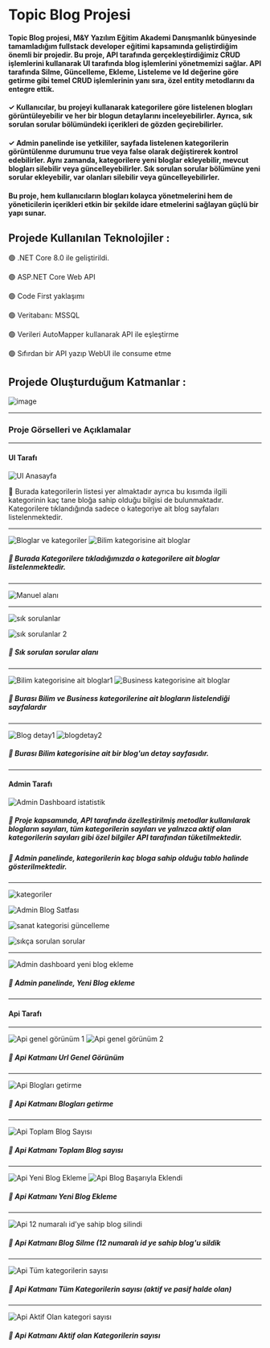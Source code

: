 # Topic Blog Projesi 
#### Topic Blog projesi, M&Y Yazılım Eğitim Akademi Danışmanlık bünyesinde tamamladığım fullstack developer eğitimi kapsamında geliştirdiğim önemli bir projedir. Bu proje, API tarafında gerçekleştirdiğimiz CRUD işlemlerini kullanarak UI tarafında blog işlemlerini yönetmemizi sağlar. API tarafında Silme, Güncelleme, Ekleme, Listeleme ve Id değerine göre getirme gibi temel CRUD işlemlerinin yanı sıra, özel entity metodlarını da entegre ettik.

#### ✓ Kullanıcılar, bu projeyi kullanarak kategorilere göre listelenen blogları görüntüleyebilir ve her bir blogun detaylarını inceleyebilirler. Ayrıca, sık sorulan sorular bölümündeki içerikleri de gözden geçirebilirler.

#### ✓ Admin panelinde ise yetkililer, sayfada listelenen kategorilerin görüntülenme durumunu true veya false olarak değiştirerek kontrol edebilirler. Aynı zamanda, kategorilere yeni bloglar ekleyebilir, mevcut blogları silebilir veya güncelleyebilirler. Sık sorulan sorular bölümüne yeni sorular ekleyebilir, var olanları silebilir veya güncelleyebilirler.

#### Bu proje, hem kullanıcıların blogları kolayca yönetmelerini hem de yöneticilerin içerikleri etkin bir şekilde idare etmelerini sağlayan güçlü bir yapı sunar.


## Projede Kullanılan Teknolojiler :
🟢  .NET Core 8.0 ile geliştirildi.

🟢  ASP.NET Core Web API

🟢  Code First yaklaşımı

🟢  Veritabanı: MSSQL

🟢  Verileri AutoMapper kullanarak API ile eşleştirme

🟢  Sıfırdan bir API yazıp WebUI ile consume etme


## Projede Oluşturduğum Katmanlar :
![image](https://github.com/user-attachments/assets/579e3992-6deb-4008-996e-2624e528fa66)


-----------------------------------------------------------------------------------------------------------------------------------------
### Proje Görselleri ve Açıklamalar

-----------------------------------------------------------------------------------------------------------------------------------------
#### UI Tarafı

![UI Anasayfa](https://github.com/user-attachments/assets/9855a10e-f1de-4fd8-9925-7cf8658f8d14)

📌 Burada kategorilerin listesi yer almaktadır ayrıca bu kısımda ilgili kategorinin kaç tane bloğa sahip olduğu bilgisi de bulunmaktadır. Kategorilere tıklandığında sadece o kategoriye ait blog sayfaları listelenmektedir.

-----------------------------------------------------------------------------------------------------------------------------------------

![Bloglar ve kategoriler](https://github.com/user-attachments/assets/c2cbfc52-b5c5-47ff-a3dd-bdd8b81072f4)
![Bilim kategorisine ait bloglar](https://github.com/user-attachments/assets/d53e634b-3c2c-43ca-8550-15ce54b8084e)

##### 📌 Burada Kategorilere tıkladığımızda o kategorilere ait bloglar listelenmektedir. 
-----------------------------------------------------------------------------------------------------------------------------------------

![Manuel alanı](https://github.com/user-attachments/assets/46e9d64d-bafa-40ff-9502-fa051180f201)

-----------------------------------------------------------------------------------------------------------------------------------------

![sık sorulanlar](https://github.com/user-attachments/assets/85591deb-ba41-48e8-8529-dec1c3a704b0)

![sık sorulanlar 2](https://github.com/user-attachments/assets/4193d59f-d1d0-4159-b72e-9b64761355c3)

##### 📌 Sık sorulan sorular alanı

-----------------------------------------------------------------------------------------------------------------------------------------
![Bilim kategorisine ait bloglar1](https://github.com/user-attachments/assets/5efa948f-8800-40b9-8356-7788fdc803ee)
![Business kategorisine ait bloglar](https://github.com/user-attachments/assets/cc474616-eb4d-4bee-9065-9ebdc8007796)

##### 📌 Burası Bilim ve Business kategorilerine ait blogların listelendiği sayfalardır

-----------------------------------------------------------------------------------------------------------------------------------------
![Blog detay1](https://github.com/user-attachments/assets/dce3cd1d-3986-4d3b-8204-495d1705005d)
![blogdetay2](https://github.com/user-attachments/assets/ed946a4d-16fe-40e5-84c2-30a65564f041)

##### 📌 Burası Bilim kategorisine ait bir blog'un detay sayfasıdır.

-----------------------------------------------------------------------------------------------------------------------------------------
#### Admin Tarafı

![Admin Dashboard istatistik](https://github.com/user-attachments/assets/c567b41b-3526-44ee-a6c5-92ce03e2f8cb)
##### 📌 Proje kapsamında, API tarafında özelleştirilmiş metodlar kullanılarak blogların sayıları, tüm kategorilerin sayıları ve yalnızca aktif olan kategorilerin sayıları gibi özel bilgiler API tarafından tüketilmektedir.

##### 📌 Admin panelinde, kategorilerin kaç bloga sahip olduğu tablo halinde gösterilmektedir.

-----------------------------------------------------------------------------------------------------------------------------------------

![kategoriler](https://github.com/user-attachments/assets/278f5976-aa6e-4354-93a9-5c05b8501849)

![Admin Blog Satfası](https://github.com/user-attachments/assets/8832070b-bd82-4879-9158-69cac3cf0707)

![sanat kategorisi güncelleme](https://github.com/user-attachments/assets/1148c948-658d-4097-aad8-a69da9ad3d15)

![sıkça sorulan sorular](https://github.com/user-attachments/assets/ce825b11-8ed2-4d13-bc31-6035b6af2f06)

-----------------------------------------------------------------------------------------------------------------------------------------
![Admin dashboard yeni blog ekleme](https://github.com/user-attachments/assets/ac793a0b-e2f8-411e-92e7-d6aac5530ef9)

##### 📌 Admin panelinde, Yeni Blog ekleme 

-----------------------------------------------------------------------------------------------------------------------------------------
#### Api Tarafı
-----------------------------------------------------------------------------------------------------------------------------------------

![Api genel görünüm 1](https://github.com/user-attachments/assets/7d9928a7-38a0-4c00-a78f-4555e3db25d9)
![Api genel görünüm 2](https://github.com/user-attachments/assets/bbad168e-3829-4e11-b01c-00d888c5840c)

##### 📌 Api Katmanı Url Genel Görünüm
-----------------------------------------------------------------------------------------------------------------------------------------

![Api Blogları getirme ](https://github.com/user-attachments/assets/393e545e-a34e-4291-9650-b5f2435f5903)

##### 📌 Api Katmanı Blogları getirme
-----------------------------------------------------------------------------------------------------------------------------------------
![Api Toplam Blog Sayısı](https://github.com/user-attachments/assets/084fe18e-e944-40b2-8a5a-dbb85cd77fb2)

##### 📌 Api Katmanı Toplam Blog sayısı
-----------------------------------------------------------------------------------------------------------------------------------------

![Api Yeni Blog Ekleme](https://github.com/user-attachments/assets/c5ba0377-0768-43de-8439-1a1ae3d41c06)
![Api Blog Başarıyla Eklendi](https://github.com/user-attachments/assets/29237d26-d158-44ed-88d1-400510b22371)

##### 📌 Api Katmanı Yeni Blog Ekleme

-----------------------------------------------------------------------------------------------------------------------------------------

![Api 12 numaralı id'ye sahip blog silindi](https://github.com/user-attachments/assets/0aeb88be-e493-48da-8ece-af20f9cbe834)

##### 📌 Api Katmanı Blog Silme (12 numaralı id ye sahip blog'u sildik

-----------------------------------------------------------------------------------------------------------------------------------------

![Api Tüm kategorilerin sayısı](https://github.com/user-attachments/assets/22c63604-fd10-43db-8d62-22b1ad34bdd0)

##### 📌 Api Katmanı Tüm Kategorilerin sayısı (aktif ve pasif halde olan)

-----------------------------------------------------------------------------------------------------------------------------------------

![Api Aktif Olan kategori sayısı](https://github.com/user-attachments/assets/1713df8d-8917-47e4-8b8a-c3066616ef83)

##### 📌 Api Katmanı Aktif olan Kategorilerin sayısı
